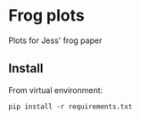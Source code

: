 # Frog plots

Plots for Jess' frog paper

## Install

From virtual environment:

`pip install -r requirements.txt`

